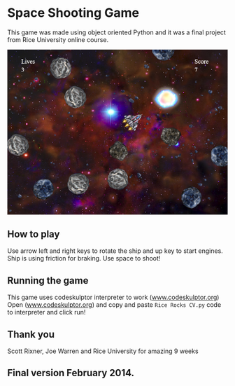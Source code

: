 # Space Shooting Game
This game was made using object oriented Python and it was a final project from Rice University online course.

![Space Shooting screenshot](spaceShooting.png)

## How to play
Use arrow left and right keys to rotate the ship and up key to start engines. Ship is using friction for braking. Use space to shoot!
## Running the game
This game uses codeskulptor interpreter to work (www.codeskulptor.org)
Open (www.codeskulptor.org) and copy and paste `Rice Rocks CV.py` code to interpreter and click run!
## Thank you
Scott Rixner, Joe Warren and Rice University for amazing 9 weeks

## Final version February 2014.
